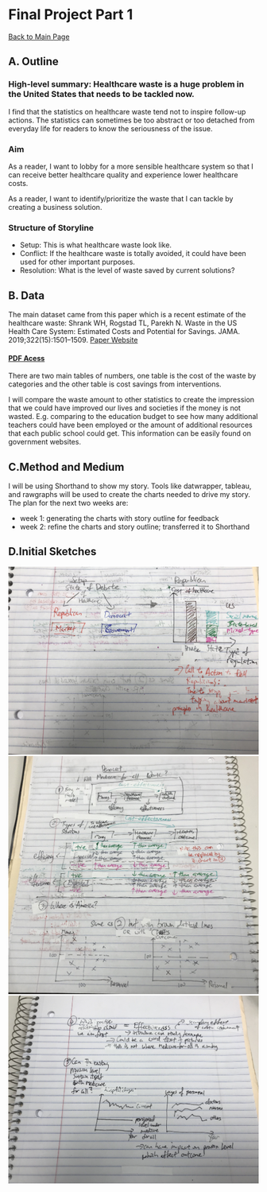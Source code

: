 # Final Project Part 1 
[Back to Main Page](https://yangle-l.github.io/Lim-Portfolio)

## A. Outline
### High-level summary: Healthcare waste is a huge problem in the United States that needs to be tackled now.

I find that the statistics on healthcare waste tend not to inspire follow-up actions. The statistics can sometimes be too abstract or too detached from everyday life for readers to know the seriousness of the issue.     

### Aim
As a reader, I want to lobby for a more sensible healthcare system so that I can receive better healthcare quality and experience lower healthcare costs. 

As a reader, I want to identify/prioritize the waste that I can tackle by creating a business solution.   
  
### Structure of Storyline 
- Setup: This is what healthcare waste look like.
- Conflict: If the healthcare waste is totally avoided, it could have been used for other important purposes.  
- Resolution: What is the level of waste saved by current solutions? 

## B. Data
The main dataset came from this paper which is a recent estimate of the healthcare waste: Shrank WH, Rogstad TL, Parekh N. Waste in the US Health Care System: Estimated Costs and Potential for Savings. JAMA. 2019;322(15):1501–1509. [Paper Website](doi:https://doi.org/10.1001/jama.2019.13978) 

#### [PDF Acess](/jama_shrank_2019_sc_190005.pdf)

There are two main tables of numbers, one table is the cost of the waste by categories and the other table is cost savings from interventions.

I will compare the waste amount to other statistics to create the impression that we could have improved our lives and societies if the money is not wasted. E.g. comparing to the education budget to see how many additional teachers could have been employed or the amount of additional resources that each public school could get. This information can be easily found on government websites.     
 

## C.Method and Medium
I will be using Shorthand to show my story. Tools like datwrapper, tableau, and rawgraphs will be used to create the charts needed to drive my story. 
The plan for the next two weeks are:
- week 1: generating the charts with story outline for feedback
- week 2: refine the charts and story outline; transferred it to Shorthand 

## D.Initial Sketches
![1.](https://raw.githubusercontent.com/YangLe-L/Lim-Portfolio/master/IMG_0609.jpg)
![2.](https://raw.githubusercontent.com/YangLe-L/Lim-Portfolio/master/IMG_0612.jpg)
![3.](https://raw.githubusercontent.com/YangLe-L/Lim-Portfolio/master/IMG_0613.jpg)

